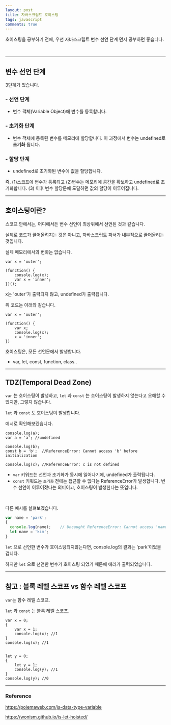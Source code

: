 ```yaml
---
layout: post
title: 자바스크립트 호이스팅
tags: javascript
comments: true
---
```


호이스팅을 공부하기 전에, 우선 자바스크립트 변수 선언 단계 먼저 공부하면 좋습니다.

<br>

---

## 변수 선언 단계

3단계가 있습니다.

### - 선언 단계

- 변수 객체(Variable Object)에 변수를 등록합니다.

### - 초기화 단계

- 변수 객체에 등록된 변수를 메모리에 할당합니다.
  이 과정에서 변수는 undefined로 **초기화** 됩니다.

### - 할당 단계

- undefined로 초기화된 변수에 값을 할당합니다.



즉, (1)스코프에 변수가 등록되고 (2)변수는 메모리에 공간을 확보하고 undefined로 초기화합니다. (3) 이후 변수 할당문에 도달하면 값의 할당이 이루어집니다.



---

## 호이스팅이란?



스코프 안에서는, 어디에서든 변수 선언이 최상위에서 선언된 것과 같습니다.

실제로 코드가 끌어올려지는 것은 아니고, 자바스크립트 파서가 내부적으로 끌어올리는 것입니다.

실제 메모리에서의 변화는 없습니다.

```
var x = 'outer';

(function() {
	console.log(x);
	var x = 'inner';
})();
```

x는 'outer'가 출력되지 않고, undefined가 출력됩니다.

위 코드는 아래와 같습니다.

```
var x = 'outer';

(function() {
	var x;
	console.log(x);
	x = 'inner';
})
```



호이스팅은, 모든 선언문에서 발생합니다.

- var, let, const, function, class..

---



## TDZ(Temporal Dead Zone)

`var` 는 호이스팅이 발생하고, `let` 과 `const` 는 호이스팅이 발생하지 않는다고 오해할 수 있지만, 그렇지 않습니다.

`let` 과 `const` 도 호이스팅이 발생합니다.

예시로 확인해보겠습니다.

```
console.log(a);
var a = 'a'; //undefined
```

```
console.log(b);
const b = 'b';	//ReferenceError: Cannot access 'b' before initialization
```

```
console.log(c);	//ReferenceError: c is not defined
```

-  `var` 키워드는 선언과 초기화가 동시에 일어나기에, undefined가 출력됩니다.
-  `const` 키워드는 `초기화` 전에는 접근할 수 없다는 ReferenceError가 발생합니다.
   변수 선언이 이루어졌다는 의미이고, 호이스팅이 발생한다는 뜻입니다.

<br>

다른 예시를 살펴보겠습니다.

```typescript
var name = 'park';
{
  console.log(name);	// Uncaught ReferenceError: Cannot access 'name' before initialization
  let name = 'kim';
}
```

`let` 으로 선언한 변수가 호이스팅되지않는다면, console.log의 결과는 'park'이었을 겁니다.

하지만 `let` 으로 선언한 변수가 호이스팅 되었기 때문에 에러가 출력되었습니다.





---

## 참고 : 블록 레벨 스코프 vs 함수 레벨 스코프

`var`는 함수 레벨 스코프.

`let` 과 `const` 는 블록 레벨 스코프.

```
var x = 0;
{
	var x = 1;
	console.log(x);	//1
}
console.log(x);	//1


let y = 0;
{
	let y = 1;
	console.log(y);	//1
}
console.log(y);	//0
```





---

### Reference

https://poiemaweb.com/js-data-type-variable

https://wonism.github.io/is-let-hoisted/

